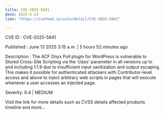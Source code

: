 ```yaml
---
title: CVE-2025-5841
date: 2025-6-13
lien: "https://cvefeed.io/vuln/detail/CVE-2025-5841"

---
```


CVE ID : CVE-2025-5841

Published :  June 13
2025
3:15 a.m. | 5 hours
52 minutes ago

Description : The ACF Onyx Poll plugin for WordPress is vulnerable to Stored Cross-Site Scripting via the ‘class’ parameter in all versions up to
and including
1.1.9 due to insufficient input sanitization and output escaping. This makes it possible for authenticated attackers
with Contributor-level access and above
to inject arbitrary web scripts in pages that will execute whenever a user accesses an injected page.

Severity: 6.4 | MEDIUM

Visit the link for more details
such as CVSS details
affected products
timeline
and more...
